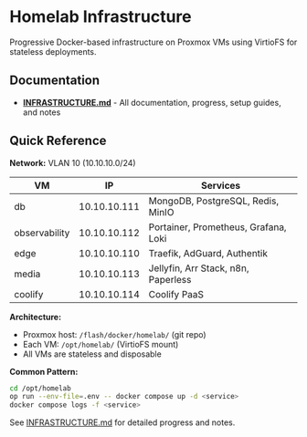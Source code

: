 # Homelab Infrastructure

Progressive Docker-based infrastructure on Proxmox VMs using VirtioFS for stateless deployments.

## Documentation

- **[INFRASTRUCTURE.md](INFRASTRUCTURE.md)** - All documentation, progress, setup guides, and notes

## Quick Reference

**Network:** VLAN 10 (10.10.10.0/24)

| VM | IP | Services |
|----|-----|----------|
| db | 10.10.10.111 | MongoDB, PostgreSQL, Redis, MinIO |
| observability | 10.10.10.112 | Portainer, Prometheus, Grafana, Loki |
| edge | 10.10.10.110 | Traefik, AdGuard, Authentik |
| media | 10.10.10.113 | Jellyfin, Arr Stack, n8n, Paperless |
| coolify | 10.10.10.114 | Coolify PaaS |

**Architecture:**
- Proxmox host: `/flash/docker/homelab/` (git repo)
- Each VM: `/opt/homelab/` (VirtioFS mount)
- All VMs are stateless and disposable

**Common Pattern:**
```bash
cd /opt/homelab
op run --env-file=.env -- docker compose up -d <service>
docker compose logs -f <service>
```

See [INFRASTRUCTURE.md](INFRASTRUCTURE.md) for detailed progress and notes.
